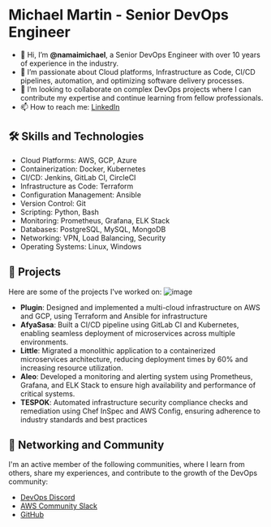 # Michael Martin - Senior DevOps Engineer


- 👋 Hi, I’m **@namaimichael**, a Senior DevOps Engineer with over 10 years of experience in the industry.
- 👀 I’m passionate about Cloud platforms, Infrastructure as Code, CI/CD pipelines, automation, and optimizing software delivery processes.
- 💞️ I’m looking to collaborate on complex DevOps projects where I can contribute my expertise and continue learning from fellow professionals.
- 📫 How to reach me: [LinkedIn](https://www.linkedin.com/in/namaimichael/)

## 🛠 Skills and Technologies

- Cloud Platforms: AWS, GCP, Azure
- Containerization: Docker, Kubernetes
- CI/CD: Jenkins, GitLab CI, CircleCI
- Infrastructure as Code: Terraform
- Configuration Management: Ansible
- Version Control: Git
- Scripting: Python, Bash
- Monitoring: Prometheus, Grafana, ELK Stack
- Databases: PostgreSQL, MySQL, MongoDB
- Networking: VPN, Load Balancing, Security
- Operating Systems: Linux, Windows

## 🌟 Projects

Here are some of the projects I've worked on:
![image](https://user-images.githubusercontent.com/44470462/228528767-80ecb9db-ffee-46dc-b10e-48ecdad5de86.png)

- **Plugin**: Designed and implemented a multi-cloud infrastructure on AWS and GCP, using Terraform and Ansible for infrastructure
- **AfyaSasa**: Built a CI/CD pipeline using GitLab CI and Kubernetes, enabling seamless deployment of microservices across multiple environments.
- **Little**: Migrated a monolithic application to a containerized microservices architecture, reducing deployment times by 60% and increasing resource utilization.
- **Aleo**: Developed a monitoring and alerting system using Prometheus, Grafana, and ELK Stack to ensure high availability and performance of critical systems.
- **TESPOK**: Automated infrastructure security compliance checks and remediation using Chef InSpec and AWS Config, ensuring adherence to industry standards and best practices

## 🤝 Networking and Community

I'm an active member of the following communities, where I learn from others, share my experiences, and contribute to the growth of the DevOps community:

- [DevOps Discord](https://discord.gg/devops)
- [AWS Community Slack](https://aws-community-slack.herokuapp.com/)
- [GitHub](https://github.com/namaimichael)


<!---
namaimichael/namaimichael is a ✨ special ✨ repository because its `README.md` (this file) appears on your GitHub profile.
You can click the Preview link to take a look at your changes.
--->


